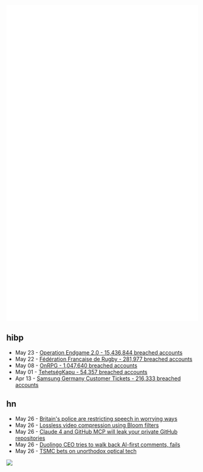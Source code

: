 ![Metrics](https://raw.githubusercontent.com/phixion/phixion/master/metrics.svg)

## hibp

<!--
for https://github.com/phixion/phixion/blob/main/.github/workflows/feeds.yml
-->
<!--START_SECTION:haveibeenpwnd-->
- May 23 - [Operation Endgame 2.0 - 15,436,844 breached accounts](https://haveibeenpwned.com/Breach/OperationEndgame2)
- May 22 - [Fédération Francaise de Rugby - 281,977 breached accounts](https://haveibeenpwned.com/Breach/FFR)
- May 08 - [OnRPG - 1,047,640 breached accounts](https://haveibeenpwned.com/Breach/OnRPG)
- May 01 - [TehetségKapu - 54,357 breached accounts](https://haveibeenpwned.com/Breach/TehetsegKapu)
- Apr 13 - [Samsung Germany Customer Tickets - 216,333 breached accounts](https://haveibeenpwned.com/Breach/SamsungGermany)
<!--END_SECTION:haveibeenpwnd-->

## hn

<!--
for https://github.com/phixion/phixion/blob/main/.github/workflows/feeds.yml
-->
<!--START_SECTION:hn-->
- May 26 - [Britain's police are restricting speech in worrying ways](https://www.economist.com/britain/2025/05/15/britains-police-are-restricting-speech-in-worrying-ways)
- May 26 - [Lossless video compression using Bloom filters](https://github.com/ross39/new_bloom_filter_repo/blob/main/README.md)
- May 26 - [Claude 4 and GitHub MCP will leak your private GitHub repositories](https://twitter.com/lbeurerkellner/status/1926991491735429514)
- May 26 - [Duolingo CEO tries to walk back AI-first comments, fails](https://htxt.co.za/2025/05/duolingo-ceo-tries-to-walk-back-ai-first-comments-fails/)
- May 26 - [TSMC bets on unorthodox optical tech](https://spectrum.ieee.org/microled-optical-chiplet)
<!--END_SECTION:hn-->

<!--
for https://yhype.me
-->
![](https://hit.yhype.me/github/profile?user_id=13013670)
